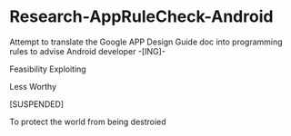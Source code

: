 # Research-AppRuleCheck-Android
Attempt to translate the Google APP Design Guide doc into programming rules to advise Android developer -[ING]-

Feasibility Exploiting

Less Worthy

[SUSPENDED]

To protect the world from being destroied 
